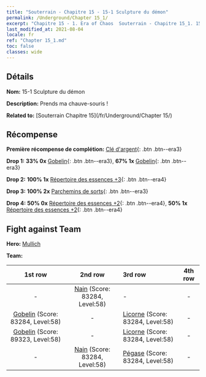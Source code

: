```yaml
---
title: "Souterrain - Chapitre 15 - 15-1 Sculpture du démon"
permalink: /Underground/Chapter 15_1/
excerpt: "Chapitre 15 - 1. Era of Chaos  Souterrain - Chapitre 15_1. 15-1 Sculpture du démon"
last_modified_at: 2021-08-04
locale: fr
ref: "Chapter 15_1.md"
toc: false
classes: wide
---
```


## Détails

 **Nom:** 15-1 Sculpture du démon

 **Description:** Prends ma chauve-souris !

 **Related to:** [Souterrain Chapitre 15](/fr/Underground/Chapter 15/)

## Récompense

 **Première récompense de complétion:** [Clé d'argent](/ItemsFR/con_693/){: .btn .btn--era3}

 **Drop 1:** **33% 0x** [Gobelin](/ItemsFR/unt_217/){: .btn .btn--era3}, **67% 1x** [Gobelin](/ItemsFR/unt_217/){: .btn .btn--era3}

 **Drop 2:** **100% 1x** [Répertoire des essences +3](/ItemsFR/mat_60/){: .btn .btn--era4}

 **Drop 3:** **100% 2x** [Parchemins de sorts](/ItemsFR/con_694/){: .btn .btn--era3}

 **Drop 4:** **50% 0x** [Répertoire des essences +2](/ItemsFR/mat_53/){: .btn .btn--era4}, **50% 1x** [Répertoire des essences +2](/ItemsFR/mat_53/){: .btn .btn--era4}


## Fight against Team
 **Hero:** [Mullich](/fr/heroes/Mullich/)

 **Team:**


  | 1st row | 2nd row | 3rd row | 4th row |
  |:----:|:----:|:----|:----:|
  | - | [Nain](/fr/units/Dwarf/) (Score: 83284, Level:58)  | - | - |
  | [Gobelin](/fr/units/Goblin/) (Score: 83284, Level:58)  | - | [Licorne](/fr/units/Unicorn/) (Score: 83284, Level:58)  | - |
  | [Gobelin](/fr/units/Goblin/) (Score: 89323, Level:58)  | - | [Licorne](/fr/units/Unicorn/) (Score: 83284, Level:58)  | - |
  | - | [Nain](/fr/units/Dwarf/) (Score: 83284, Level:58)  | [Pégase](/fr/units/Pegasus/) (Score: 83284, Level:58)  | - |


